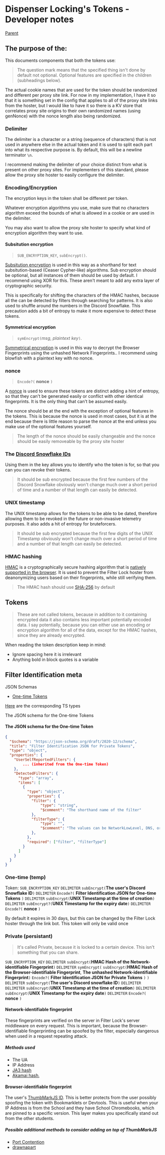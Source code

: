# Dispenser Locking's Tokens - Developer notes

[Parent](../README.md)

## The purpose of the:

This documents components that both the tokens use:

> The question mark means that the specified thing isn't done by default not optional. Optional features are specified in the children (subheadings below).

The actual cookie names that are used for the token should be randomized and different per proxy site link. For now in my implementation, I have it so that it is something set in the config that applies to all of the proxy site links from the hoster, but I would like to have it so there is a KV store that correlates proxy site origins to their own randomized names (using genNonce) with the nonce length also being randomized.

### Delimiter

The delimiter is a character or a string (sequence of characters) that is not used in anywhere else in the actual token and it is used to split each part into what its respective purpose is. By default, this will be a newline terminator `\n`.

I recommend making the delimiter of your choice distinct from what is present on other proxy sites. For implementers of this standard, please allow the proxy site hoster to easily configure the delimiter.

### Encoding/Encryption

The encryption keys in the token shall be different per token.

Whatever encryption algorithms you use, make sure that no characters algorithm exceed the bounds of what is allowed in a cookie or are used in the delimiter.

You may also want to allow the proxy site hoster to specify what kind of encryption algorithm they want to use.

#### Subsitution encryption

> `SUB_ENCRYPTION_KEY`, `subEncrypt()`.

[Subsitution encryption](https://www.csfieldguide.org.nz/en/chapters/coding-encryption/substitution-ciphers) is used in this way as a shorthand for text subsitution-based (Ceaser Cypher-like) algorithms. Sub encryption should be optional, but all instances of them should be used by default. I recommend using XOR for this. These aren't meant to add any extra layer of cryptographic security.

This is specifically for shifting the characters of the HMAC hashes, because all the can be detected by filters through searching for patterns. It is also used to shuffle around the numbers in the Discord Snowflake. This precaution adds a bit of entropy to make it more expensive to detect these tokens.

#### Symmetrical encryption

> `symEncrypt(`_msg_, _plaintext key_`)`.

[Symmetrical encryption](https://simple.wikipedia.org/wiki/Symmetric-key_algorithm) is used in this way to decrypt the Browser Fingerprints using the unhashed Network Fingerprints.. I recommend using blowfish with a plaintext key with no nonce.

### nonce

> `Encode?(` **nonce** `)`

A [nonce](https://datatracker.ietf.org/doc/html/rfc4949#:~:text=$%20nonce) is used to ensure these tokens are distinct adding a hint of entropy, so that they can't be generated easily or conflict with other identical fingerprints. It is the only thing that can't be assumed easily.

The nonce should be at the end with the exception of optional features in the tokens. This is because the nonce is used in most cases, but it is at the end because there is little reason to parse the nonce at the end unless you make use of the optional features yourself.

> The length of the nonce should be easily changeable and the nonce should be easily removeable by the proxy site hoster

### The [Discord Snowflake IDs](https://discord.com/developers/docs/reference#snowflakes)

Using them in the key allows you to identify who the token is for, so that you can you can revoke their tokens.

> It should be sub encrypted because the first few numbers of the Discord Snowflake obviously won't change much over a short period of time and a number of that length can easily be detected.

### UNIX timestamp

The UNIX timestamp allows for the tokens to be able to be dated, therefore allowing them to be revoked in the future or non-invasive telemetry purposes. It also adds a hit of entropy for bruteforcers.

> It should be sub encrypted because the first few digits of the UNIX Timestamp obviously won't change much over a short period of time and a number of that length can easily be detected.

### HMAC hashing

[HMAC](https://www.wikiwand.com/en/HMAC) is a cryptographically secure hashing algorithm that is [natively supported in the browser](https://developer.mozilla.org/en-US/docs/Web/API/SubtleCrypto/sign#hmac). It is used to prevent the Filter Lock hoster from deanonymizing users based on their fingerprints, while still verifying them.

> The HMAC hash should use [SHA-256](https://developer.mozilla.org/en-US/docs/Web/API/SubtleCrypto/digest#algorithm) by default

## Tokens

> These are not called tokens, because in addition to it containing encrypted data it also contains less important potentially encoded data. I say potentially, because you can either use an encoding or encryption algorithm for all of the data, except for the HMAC hashes, since they are already encrypted.

When reading the token description keep in mind:

- Ignore spacing here it is irrelevant
- Anything bold in block quotes is a variable

## Filter Identification meta

JSON Schemas

- [One-time Tokens]()

[Here](./types/) are the corresponding TS types

The JSON schema for the One-time Tokens

#### The JSON schema for the One-time Token

```json
{
  "$schema": "https://json-schema.org/draft/2020-12/schema",
  "title": "Filter Identification JSON for Private Tokens",
  "type": "object",
  "properties": {
    "UserSelfReportedFilters": {
        ... (inherited from the One-time Token)
    },
    "DetectedFilters": {
      "type": "array",
      "items": [
        {
          "type": "object",
          "properties": {
            "filter": {
                "type": "string",
                "$comment": "The shorthand name of the filter"
            },
            "filterType": {
                "type": "",
                "$comment": "The values can be NetworkLowLevel, DNS, or Extension. The distinction is because filtering companies often use different types of filtering methods.",
            },
          },
          "required": ["filter", "filterType"]
        }
      ]
    }
  }
}
```

### One-time (temp)

Token: `SUB_ENCRYPTION_KEY` `DELIMITER` `subEncrypt(`**The user's Discord Snowflake ID**`)` `DELIMITER` `Encode?(` **Filter Identification JSON for One-time Tokens** `)` `DELIMITER` `subEncrypt(`**UNIX Timestamp at the time of creation**`)` `DELIMITER` `subEncrypt?(`**UNIX Timestamp for the expiry date**`)` `DELIMITER` `Encode?(` **nonce** `)`

By default it expires in 30 days, but this can be changed by the Filter Lock hoster through the link bot. This token will only be valid once

### Private (persistant)

> It's called Private, because it is locked to a certain device. This isn't something that you can share.

`SUB_ENCRYPTION_KEY` `DELIMITER` `subEncrypt(`**HMAC Hash of the Network-identifiable Fingerprint**`)` `DELIMITER` `symEncrypt(` `subEncrypt(`**HMAC Hash of the Browser-identifiable Fingerprint**, **The unhashed Network-identifiable Fingerprint**`)` `Encode?(` **Filter Identification JSON for Private Tokens** `)` `)` `DELIMITER` `subEncrypt(`**The user's Discord snowflake ID**`)` `DELIMITER` `DELIMITER` `subEncrypt(`**UNIX Timestamp at the time of creation**`)` `DELIMITER` `subEncrypt(`**UNIX Timestamp for the expiry date**`)` `DELIMITER` `Encode?(` **nonce** `)`

#### Network-identifiable fingerprint

These fingerprints are verified on the server in Filter Lock's server middleware on every request. This is important, because the Browser-identifiable fingerprinting can be spoofed by the filter, especially dangerous when used in a request repeating attack.

##### Methods used

- The UA
- IP Address
- [JA3 hash](https://engineering.salesforce.com/tls-fingerprinting-with-ja3-and-ja3s-247362855967/)
- [Akamai hash](https://privacycheck.sec.lrz.de/passive/fp_h2/fp_http2.html),

#### Browser-identifiable fingerprint

The user's [ThumbMarkJS ID](https://www.thumbmarkjs.com). This is better protects from the user possibly spoofing the token with Bookmarklets or Devtools. This is useful when your IP Address is from the School and they have School Chromebooks, which are pinned to a specific version. This layer makes you specifically stand out from the other students.

##### Possible additional methods to consider adding on top of ThumbMarkJS

- [Port Contention](https://blog.amiunique.org/port-contention-goes-portable-port-contention-side-channels-in-web-browsers)
- [drawnapart](https://blog.amiunique.org/an-explicative-article-on-drawnapart-a-gpu-fingerprinting-technique)
